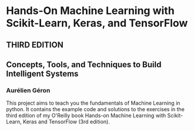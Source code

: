 # Hands-On Machine Learning with Scikit-Learn, Keras, and TensorFlow
## THIRD EDITION
## Concepts, Tools, and Techniques to Build Intelligent Systems
### Aurélien Géron
This project aims to teach you the fundamentals of Machine Learning in python. It contains the example code and solutions to the exercises in the third edition of my O'Reilly book Hands-on Machine Learning with Scikit-Learn, Keras and TensorFlow (3rd edition).

